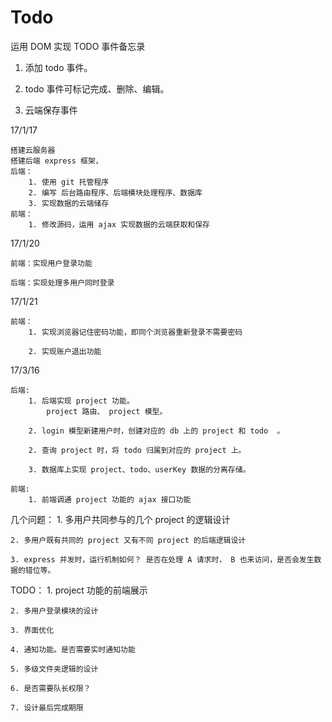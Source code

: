 # Todo

运用 DOM 实现  TODO 事件备忘录

1) 添加 todo 事件。

2) todo 事件可标记完成、删除、编辑。

3) 云端保存事件


17/1/17

    搭建云服务器
    搭建后端 express 框架，
    后端：
        1. 使用 git 托管程序
        2. 编写 后台路由程序、后端模块处理程序、数据库
        3. 实现数据的云端储存
    前端：
        1. 修改源码，运用 ajax 实现数据的云端获取和保存

17/1/20

    前端：实现用户登录功能

    后端：实现处理多用户同时登录

17/1/21

    前端：
        1. 实现浏览器记住密码功能，即同个浏览器重新登录不需要密码

        2. 实现账户退出功能

17/3/16

    后端:
        1. 后端实现 project 功能。
            project 路由、 project 模型。

        2. login 模型新建用户时，创建对应的 db 上的 project 和 todo  。

        2. 查询 project 时，将 todo 归属到对应的 project 上。

        3. 数据库上实现 project、todo、userKey 数据的分离存储。

    前端:
        1. 前端调通 project 功能的 ajax 接口功能

几个问题：
    1. 多用户共同参与的几个 project 的逻辑设计

    2. 多用户既有共同的 project 又有不同 project 的后端逻辑设计

    3. express 并发时，运行机制如何？ 是否在处理 A 请求时， B 也来访问，是否会发生数据的错位等。


TODO：
    1. project 功能的前端展示

    2. 多用户登录模块的设计

    3. 界面优化

    4. 通知功能。是否需要实时通知功能

    5. 多级文件夹逻辑的设计

    6. 是否需要队长权限？

    7. 设计最后完成期限
